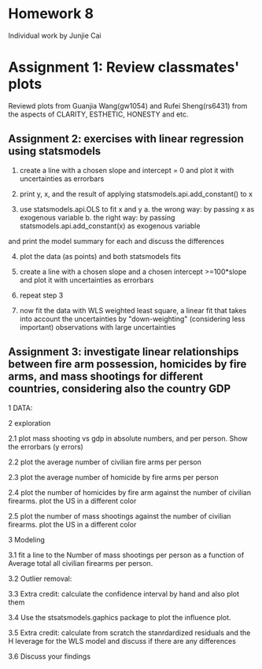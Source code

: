 
# Homework 8
Individual work by Junjie Cai<br>

# Assignment 1: Review classmates' plots
Reviewd plots from Guanjia Wang(gw1054) and Rufei Sheng(rs6431) from the aspects of CLARITY, ESTHETIC, HONESTY and etc.<br>

## Assignment 2: exercises with linear regression using statsmodels

1. create a line with a chosen slope and intercept = 0 and plot it with uncertainties as errorbars

2. print y, x, and the result of applying statsmodels.api.add_constant() to x

3. use statsmodels.api.OLS to fit x and y
        a. the wrong way: by passing x as exogenous variable
        b. the right way: by passing statsmodels.api.add_constant(x) as exogenous variable

and print the model summary for each and discuss the differences

4. plot the data (as points) and both statsmodels fits

5. create a line with a chosen slope and a chosen intercept >=100*slope and plot it with uncertainties as errorbars

6. repeat step 3

7. now fit the data with WLS weighted least square, a linear fit that takes into account the uncertainties by "down-weighting" (considering less important) observations with large uncertainties

## Assignment 3: investigate linear relationships between fire arm possession, homicides by fire arms, and mass shootings for different countries, considering also the country GDP

1  DATA:

2  exploration

2.1  plot mass shooting vs gdp in absolute numbers, and per person. Show the errorbars (y errors)

2.2  plot the average number of civilian fire arms per person

2.3  plot the average number of homicide by fire arms per person

2.4  plot the number of homicides by fire arm against the number of civilian firearms. plot the US in a different color

2.5  plot the number of mass shootings against the number of civilian firearms. plot the US in a different color

3  Modeling

3.1  fit a line to the Number of mass shootings per person as a function of Average total all civilian firearms per person.

3.2  Outlier removal:

3.3  Extra credit: calculate the confidence interval by hand and also plot them

3.4  Use the stsatsmodels.gaphics package to plot the influence plot.

3.5  Extra credit: calculate from scratch the stanrdardized residuals and the H leverage for the WLS model and discuss if there are any differences

3.6  Discuss your findings
